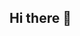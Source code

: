 ## Hi there 👋

<!--

- 🔭 I’m currently working on to improve my coding skills.
- 🌱 I’m currently learning multiple programming languages as I am interested in working as a back-end and front-end developer.
- 👯 I’m looking forward to collaborate with verified individuals and reputable companies.
- 🤔 I’m looking for help to get a client where I could work with them remotely.
- 💬 Ask me random questions, may it be personal or work related.
- 📫 How to reach me: www.instagram.com/_jonalynt, whatsapp/+63 930 940 4373
- 😄 Pronouns: She
- ⚡ Fun fact: I always get an impression that I have this 'don't mess with me' aura and I like it.
-->
